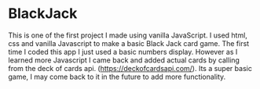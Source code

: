 # BlackJack
This is one of the first project I made using vanilla JavaScript. I used html, css and vanilla Javascript to make a basic Black Jack card game. The first time I coded this app I just used a basic numbers display. However as I learned more Javascript I came back and added actual cards by calling from the deck of cards api. (https://deckofcardsapi.com/). Its a super basic game, I may come back to it in the future to add more functionality.
